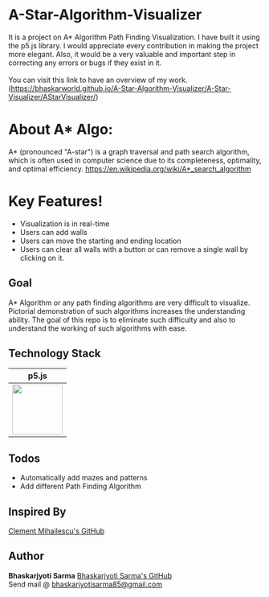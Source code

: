 # A-Star-Algorithm-Visualizer
It is a project on A* Algorithm Path Finding Visualization. I have built it using the p5.js library. I would appreciate every contribution in making the project more elegant. Also, it would be a very valuable and important step in correcting any errors or bugs if they exist in it.<br/><br/>
You can visit this link to have an overview of my work.(https://bhaskarworld.github.io/A-Star-Algorithm-Visualizer/A-Star-Visualizer/AStarVisualizer/)

# About A* Algo:
 A* (pronounced "A-star") is a graph traversal and path search algorithm, which is often used in computer science due to its completeness, optimality, and optimal efficiency.
 https://en.wikipedia.org/wiki/A*_search_algorithm
 
 
 # Key Features!

- Visualization is in real-time
- Users can add walls 
- Users can move the starting and ending location
- Users can clear all walls with a button or can remove a single wall by clicking on it.


## Goal

A* Algorithm or any path finding algorithms are very difficult to visualize. Pictorial demonstration of such algorithms increases the understanding ability. The goal of this repo is to eliminate such difficulty and also to understand the working of such algorithms with ease. 



## Technology Stack

|                  p5.js                        |
|:---------------------------------------------:|
|<img src="https://pbs.twimg.com/profile_images/502135348663578624/-oslcYof.png" height="100px">|



## Todos

- Automatically add mazes and patterns
- Add different Path Finding Algorithm

## Inspired By
[Clement Mihailescu's GitHub ](https://github.com/clementmihailescu/)<br/>

## Author

**Bhaskarjyoti Sarma**
[Bhaskarjyoti Sarma's GitHub ](https://github.com/BhaskarWorld/)<br/>
Send mail @ bhaskarjyotisarma85@gmail.com

